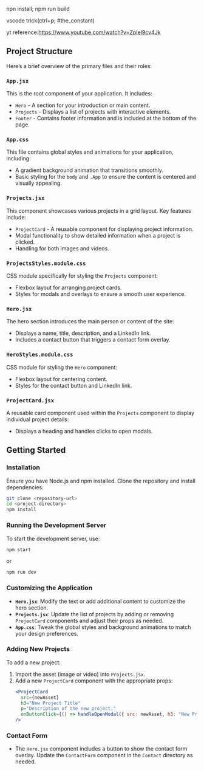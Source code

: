 npn install; npm run build

vscode trick(ctrl+p; #the_constant)

yt reference:https://www.youtube.com/watch?v=ZpIel9cv4Jk

## Project Structure

Here’s a brief overview of the primary files and their roles:

### `App.jsx`

This is the root component of your application. It includes:

- `Hero` - A section for your introduction or main content.
- `Projects` - Displays a list of projects with interactive elements.
- `Footer` - Contains footer information and is included at the bottom of the page.

### `App.css`

This file contains global styles and animations for your application, including:

- A gradient background animation that transitions smoothly.
- Basic styling for the `body` and `.App` to ensure the content is centered and visually appealing.

### `Projects.jsx`

This component showcases various projects in a grid layout. Key features include:

- `ProjectCard` - A reusable component for displaying project information.
- Modal functionality to show detailed information when a project is clicked.
- Handling for both images and videos.

### `ProjectsStyles.module.css`

CSS module specifically for styling the `Projects` component:

- Flexbox layout for arranging project cards.
- Styles for modals and overlays to ensure a smooth user experience.

### `Hero.jsx`

The hero section introduces the main person or content of the site:

- Displays a name, title, description, and a LinkedIn link.
- Includes a contact button that triggers a contact form overlay.

### `HeroStyles.module.css`

CSS module for styling the `Hero` component:

- Flexbox layout for centering content.
- Styles for the contact button and LinkedIn link.

### `ProjectCard.jsx`

A reusable card component used within the `Projects` component to display individual project details:

- Displays a heading and handles clicks to open modals.

## Getting Started

### Installation

Ensure you have Node.js and npm installed. Clone the repository and install dependencies:

```bash
git clone <repository-url>
cd <project-directory>
npm install
```

### Running the Development Server

To start the development server, use:

```bash
npm start
```
or 
```bash
npm run dev
```


### Customizing the Application

- **`Hero.jsx`**: Modify the text or add additional content to customize the hero section.
- **`Projects.jsx`**: Update the list of projects by adding or removing `ProjectCard` components and adjust their props as needed.
- **`App.css`**: Tweak the global styles and background animations to match your design preferences.

### Adding New Projects

To add a new project:

1. Import the asset (image or video) into `Projects.jsx`.
2. Add a new `ProjectCard` component with the appropriate props:
   ```jsx
   <ProjectCard
     src={newAsset}
     h3="New Project Title"
     p="Description of the new project."
     onButtonClick={() => handleOpenModal({ src: newAsset, h3: "New Project Title", p: "Description of the new project." })}
   />
   ```

### Contact Form

- The `Hero.jsx` component includes a button to show the contact form overlay. Update the `ContactForm` component in the `Contact` directory as needed.

